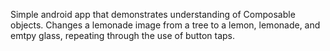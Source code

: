 Simple android app that demonstrates understanding of Composable objects. Changes a lemonade image from a tree to a lemon, lemonade, and emtpy glass, repeating through the use of button taps.

